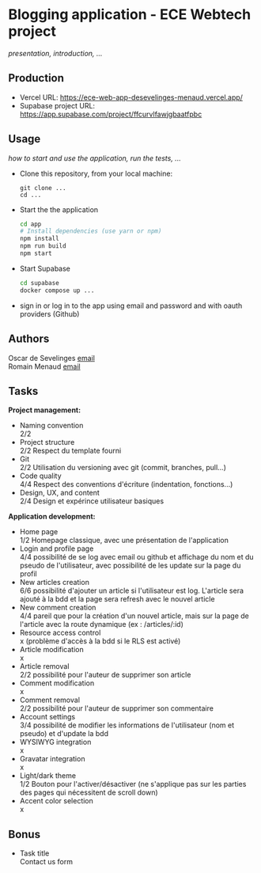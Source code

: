 
# Blogging application - ECE Webtech project

*presentation, introduction, ...*

## Production

- Vercel URL: https://ece-web-app-desevelinges-menaud.vercel.app/
- Supabase project URL: https://app.supabase.com/project/ffcurvlfawjgbaatfpbc

## Usage

*how to start and use the application, run the tests, ...*

* Clone this repository, from your local machine:
  ```
  git clone ...
  cd ...
  ```
* Start the the application
  ```bash
  cd app
  # Install dependencies (use yarn or npm)
  npm install
  npm run build
  npm start
  ```
* Start Supabase
  ```bash
  cd supabase
  docker compose up ...
  ```
* sign in or log in to the app using email and password and with oauth providers (Github)

## Authors

Oscar de Sevelinges [email](mailto:oscar.desevelinges@edu.ece.fr)  
Romain Menaud [email](mailto:romain.menaud@edu.ece.fr)

## Tasks
  
**Project management:**

* Naming convention   
  2/2
* Project structure   
  2/2 Respect du template fourni
* Git   
  2/2 Utilisation du versioning avec git (commit, branches, pull...)
* Code quality   
  4/4 Respect des conventions d'écriture (indentation, fonctions...)
* Design, UX, and content   
  2/4 Design et expérince utilisateur basiques

**Application development:**

* Home page   
  1/2 Homepage classique, avec une présentation de l'application
* Login and profile page   
  4/4 possibilité de se log avec email ou github et affichage du nom et du pseudo de l'utilisateur, avec possibilité de les update sur la page du profil
* New articles creation   
  6/6 possibilité d'ajouter un article si l'utilisateur est log. L'article sera ajouté à la bdd et la page sera refresh avec le nouvel article
* New comment creation   
  4/4 pareil que pour la création d'un nouvel article, mais sur la page de l'article avec la route dynamique (ex : /articles/:id)
* Resource access control   
  x (problème d'accès à la bdd si le RLS est activé)
* Article modification   
  x
* Article removal   
  2/2 possibilité pour l'auteur de supprimer son article
* Comment modification   
  x
* Comment removal   
  2/2 possibilité pour l'auteur de supprimer son commentaire
* Account settings   
  3/4 possibilité de modifier les informations de l'utilisateur (nom et pseudo) et d'update la bdd
* WYSIWYG integration   
  x
* Gravatar integration   
  x
* Light/dark theme   
  1/2 Bouton pour l'activer/désactiver (ne s'applique pas sur les parties des pages qui nécessitent de scroll down)
* Accent color selection   
  x

## Bonus

* Task title   
  Contact us form
